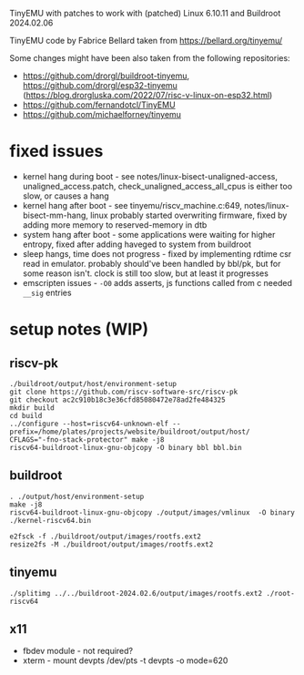 TinyEMU with patches to work with (patched) Linux 6.10.11 and Buildroot 2024.02.06

TinyEMU code by Fabrice Bellard taken from https://bellard.org/tinyemu/

Some changes might have been also taken from the following repositories:
* https://github.com/drorgl/buildroot-tinyemu, https://github.com/drorgl/esp32-tinyemu (https://blog.drorgluska.com/2022/07/risc-v-linux-on-esp32.html)
* https://github.com/fernandotcl/TinyEMU
* https://github.com/michaelforney/tinyemu

# fixed issues

* kernel hang during boot - see notes/linux-bisect-unaligned-access, unaligned_access.patch, check_unaligned_access_all_cpus is either too slow, or causes a hang
* kernel hang after boot - see tinyemu/riscv_machine.c:649, notes/linux-bisect-mm-hang, linux probably started overwriting firmware, fixed by adding more memory to reserved-memory in dtb
* system hang after boot - some applications were waiting for higher entropy, fixed after adding haveged to system from buildroot
* sleep hangs, time does not progress - fixed by implementing rdtime csr read in emulator. probably should've been handled by bbl/pk, but for some reason isn't. clock is still too slow, but at least it progresses
* emscripten issues - `-O0` adds asserts, js functions called from c needed `__sig` entries

# setup notes (WIP)

## riscv-pk

```
./buildroot/output/host/environment-setup
git clone https://github.com/riscv-software-src/riscv-pk
git checkout ac2c910b18c3e36cfd85080472e78ad2fe484325
mkdir build
cd build
../configure --host=riscv64-unknown-elf --prefix=/home/plates/projects/website/buildroot/output/host/
CFLAGS="-fno-stack-protector" make -j8
riscv64-buildroot-linux-gnu-objcopy -O binary bbl bbl.bin
```

## buildroot

```
. ./output/host/environment-setup
make -j8
riscv64-buildroot-linux-gnu-objcopy ./output/images/vmlinux  -O binary ./kernel-riscv64.bin

e2fsck -f ./buildroot/output/images/rootfs.ext2
resize2fs -M ./buildroot/output/images/rootfs.ext2
```

## tinyemu

``
./splitimg ../../buildroot-2024.02.6/output/images/rootfs.ext2 ./root-riscv64
``

## x11

* fbdev module - not required?
* xterm - mount devpts /dev/pts -t devpts -o mode=620


